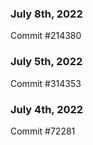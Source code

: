 ### July 8th, 2022

Commit #214380

### July 5th, 2022

Commit #314353


### July 4th, 2022

Commit #72281
